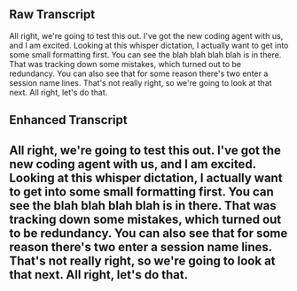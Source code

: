 ## Raw Transcript
All right, we're going to test this out. I've got the new coding agent with us, and I am excited. Looking at this whisper dictation, I actually want to get into some small formatting first. You can see the blah blah blah blah is in there. That was tracking down some mistakes, which turned out to be redundancy. You can also see that for some reason there's two enter a session name lines. That's not really right, so we're going to look at that next. All right, let's do that.

## Enhanced Transcript
All right, we're going to test this out. I've got the new coding agent with us, and I am excited. Looking at this whisper dictation, I actually want to get into some small formatting first. You can see the blah blah blah blah is in there. That was tracking down some mistakes, which turned out to be redundancy. You can also see that for some reason there's two enter a session name lines. That's not really right, so we're going to look at that next. All right, let's do that.
---
